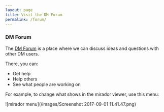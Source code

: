```yaml
---
layout: page
title: Visit the DM Forum
permalink: /forum/
---
```


### DM Forum

The [DM Forum](http://forum.digitalmappa.org/) is a place where we can discuss ideas and questions with other DM users.

There, you can: 

- Get help
- Help others
- See what people are working on

For example, to change what shows in the mirador viewer, use this menu: 

![mirador menu](/images/Screenshot 2017-09-01 11.41.47.png)
